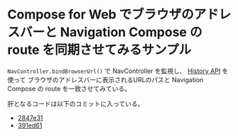 # Compose for Web でブラウザのアドレスバーと Navigation Compose の route を同期させてみるサンプル

`NavController.bindBrowserUrl()` で NavController を監視し、
[History API](https://developer.mozilla.org/ja/docs/Web/API/History_API) を使って
ブラウザのアドレスバーに表示されるURLのパスと Navigation Compose の route を一致させてみている。

肝となるコードは以下のコミットに入っている。

- [2847e31](https://github.com/TBSten/cmp-history-api-sample/commit/2847e319771cd76445cf7afeca288d7b13bbafe6)
- [391ed61](https://github.com/TBSten/cmp-history-api-sample/commit/391ed61c5bea8b6eeb3a94a46797bc0baf8bbf36)
